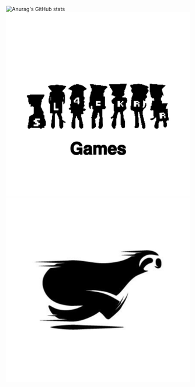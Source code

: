 ![Anurag's GitHub stats](https://github-readme-stats.vercel.app/api?username=ublockedslackrr&show_icons=true&theme=dracula)
![hello](https://github.com/ublockedslackrr/ublockedslackrr/blob/img/slackrrgames.png)
<a href="https://ublockedslackrr.github.io./"><img src="slackrr.png"></a>
